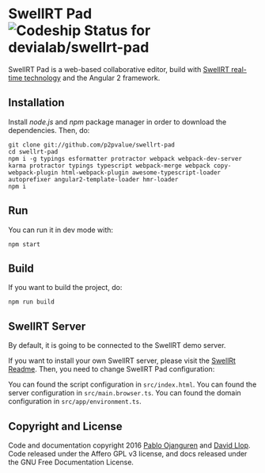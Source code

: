 # SwellRT Pad ![Codeship Status for devialab/swellrt-pad](https://codeship.com/projects/fa4d1720-3d44-0134-f92e-4248a514221b/status?branch=master)

SwellRT Pad is a web-based collaborative editor, build with [SwellRT real-time technology](http://swellrt.org) and the Angular 2 framework.

## Installation

Install *node.js* and *npm* package manager in order to download the dependencies. Then, do:

```
git clone git://github.com/p2pvalue/swellrt-pad
cd swellrt-pad
npm i -g typings esformatter protractor webpack webpack-dev-server karma protractor typings typescript webpack-merge webpack copy-webpack-plugin html-webpack-plugin awesome-typescript-loader autoprefixer angular2-template-loader hmr-loader
npm i
```

## Run

You can run it in dev mode with:

```
npm start
```


## Build

If you want to build the project, do:

```
npm run build
```

## SwellRT Server

By default, it is going to be connected to the SwellRT demo server.

If you want to install your own SwellRT server, please visit the [SwellRt Readme](https://github.com/p2pvalue/swellrt). Then, you need to change SwellRT Pad configuration:

You can found the script configuration in `src/index.html`.
You can found the server configuration in `src/main.browser.ts`.
You can found the domain configuration in `src/app/environment.ts`.

## Copyright and License

Code and documentation copyright 2016 [Pablo Ojanguren](https://github.com/pablojan) and [David Llop](https://github.com/llopv). Code released under the Affero GPL v3 license, and docs released under the GNU Free Documentation License.
